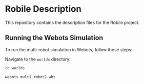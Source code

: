 # Robile Description

This repository contains the description files for the Robile project.

## Running the Webots Simulation

To run the multi-robot simulation in Webots, follow these steps:

Navigate to the `worlds` directory:
   ```sh
   cd worlds

webots multi_robot2.wbt

